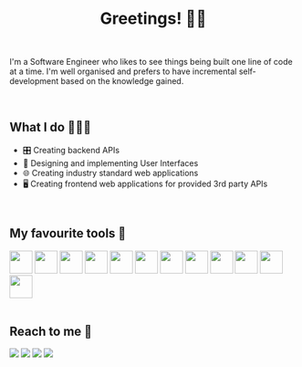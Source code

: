 <h1 align='center'> Greetings! 🙋‍♂️</h1>

<br>

I'm a Software Engineer who likes to see things being built one line of code at a time. I'm well organised and prefers to have incremental self-development based on the knowledge gained.

<br>

<h2> What I do 👨🏻‍💻️ </h2>

- 🎛️ Creating backend APIs
- 🎨 Designing and implementing User Interfaces
- 🌐 Creating industry standard web applications
- 🖥️ Creating frontend web applications for provided 3rd party APIs
 
<br>



<h2> My favourite tools 🔧 </h2>

<p>
 <img height='40' width='40' src="https://user-images.githubusercontent.com/48169745/147722023-930fe400-b8ec-4780-835d-53a41e02fbe5.png"/>
 <img height='40' width='40' src="https://user-images.githubusercontent.com/48169745/147721925-6887d0ec-4448-450c-84dd-1f8b3ba5930f.png"/>
 <img height='40' width='40' src="https://user-images.githubusercontent.com/48169745/147721928-0115923a-7868-4d02-bfd6-21c42bde5b2f.png"/>
 <img height='40' width='40' src="https://user-images.githubusercontent.com/48169745/147721909-eb01ddac-2de0-4132-a858-8a6b5f20178a.png"/>
 <img height='40' width='40' src="https://user-images.githubusercontent.com/48169745/147722245-ad88fa03-358f-4439-9812-506e4be15fba.png"/>
 <img height='40' width='40' src="https://user-images.githubusercontent.com/48169745/147721717-34fd0277-f11c-4c15-b7cd-e833cec0509b.png"/>
 <img height='40' width='40' src="https://user-images.githubusercontent.com/48169745/142460958-2caa64f0-c2ca-409f-ac5f-9fb32bdfb184.png"/>
 <img height='40' width='40' src="https://user-images.githubusercontent.com/48169745/147722062-6ebb7700-235f-4a56-ad12-85f114bf5603.png"/>
 <img height='40' width='40' src="https://user-images.githubusercontent.com/48169745/147722234-9be325b7-9554-491f-a753-662ea4841404.png"/>
<img height='40' width='40' src="https://user-images.githubusercontent.com/48169745/147722044-6cf35a9a-694f-4b3d-ac72-5100865c47ce.png"/>
<img height='40' width='40' src="https://user-images.githubusercontent.com/48169745/147721920-9bb754cd-cdb9-4d29-946d-1862b259e053.png"/>
<img height='40' width='40' src="https://user-images.githubusercontent.com/48169745/147722096-beb91a35-076a-47c5-b54c-ca24aa5c60b8.png"/>

<br>
<br>
 
 <h2> Reach to me 💌 </h2>
 <p>
 
 [<img src="https://img.icons8.com/fluency/38/000000/gmail-new.png"/>](mailto:vidarshanadithya3@gmail.com)
 [<img src="https://img.icons8.com/color/38/000000/linkedin.png"/>](https://www.linkedin.com/in/vidarshan-rathnayake/)
 [<img src="https://img.icons8.com/color/38/000000/stackoverflow.png"/>](https://stackoverflow.com/users/15415996/vidarshan-adithya)
 [<img src="https://img.icons8.com/fluency/38/000000/earth-planet.png"/>](https://vidarshan.dev)</h5>




